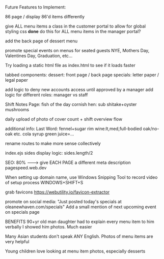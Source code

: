 




Future Features to Implement:

86 page / display 86'd items differently

give ALL menu items a class in the customer portal to allow for global styling css
****done****
do this for ALL menu items in the manager portal?

add the back page of dessert menu

promote special events on menus for seated guests
NYE, Mothers Day, Valentines Day, Graduation, etc...

Try loading a static html file as index.html to see if it loads faster

tabbed components: 
    dessert: front page / back page
    specials: letter paper / legal paper

add logic to deny new accounts access until approved by a manager
add logic for different roles: manager vs staff



Shift Notes Page:
fish of the day
cornish hen: sub shitake+oyster mushrooms

daily upload of photo of cover count + shift overview flow

additional info:
Last Word: fennel+sugar rim
wine:lt,med,full-bodied oak/no-oak etc.
cola syrup
green juice=...

rename routes to make more sense collectively

index.ejs sides display logic: sides.length/2 

SEO: 80% --->
give EACH PAGE a different meta description
pagespeed.web.dev

When setting up domain name, use Windows Snipping Tool
to record video of setup process
WINDOWS+SHIFT+S

grab favicons
https://webutility.io/favicon-extractor

promote on social media:
"Just posted today's specials at oleanewhaven.com/specials"
Add a small mention of next upcoming event on specials page





BENEFITS
90+yr old man
daughter had to explain every menu item to him verbally
I showed him photos. Much easier

Many Asian students don't speak ANY English.
Photos of menu items are very helpful

Young children love looking at menu item photos, especially desserts


